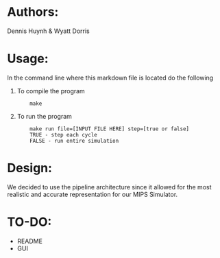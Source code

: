 # Authors:
Dennis Huynh & Wyatt Dorris

# Usage:
In the command line where this markdown file is located do the following
1. To compile the program
    ```
        make
    ```
2. To run the program
    ```
        make run file=[INPUT FILE HERE] step=[true or false]
        TRUE - step each cycle
        FALSE - run entire simulation
    ```

# Design:
We decided to use the pipeline architecture since it allowed for the most realistic and accurate representation for our MIPS Simulator.

# TO-DO:
- README
- GUI
